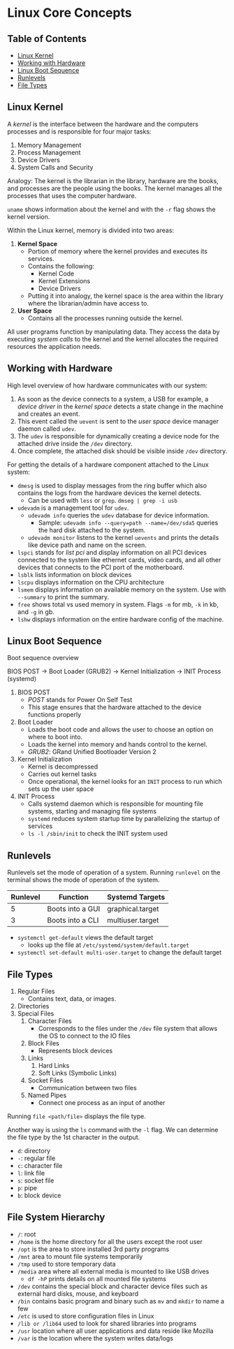 # Linux Core Concepts

## Table of Contents

- [Linux Kernel](#linux-kernel)
- [Working with Hardware](#working-with-hardware)
- [Linux Boot Sequence](#linux-boot-sequence)
- [Runlevels](#runlevels)
- [File Types](#file-types)

## Linux Kernel

A *kernel* is the interface between the hardware and the computers processes and is responsible for four major tasks:

1. Memory Management
2. Process Management
3. Device Drivers
4. System Calls and Security

Analogy: The kernel is the librarian in the library, hardware are the books, and processes are the people using the books. The kernel manages all the processes that uses the computer hardware.

`uname` shows information about the kernel and with the `-r` flag shows the kernel version.

Within the Linux kernel, memory is divided into two areas:

1. **Kernel Space**
    - Portion of memory where the kernel provides and executes its services.
    - Contains the following:
        - Kernel Code
        - Kernel Extensions
        - Device Drivers
    - Putting it into analogy, the kernel space is the area within the library where the librarian/admin have access to.
2. **User Space**
    - Contains all the processes running outside the kernel.

All user programs function by manipulating data. They access the data by executing *system calls* to the kernel and the kernel allocates the required resources the application needs.

## Working with Hardware

High level overview of how hardware communicates with our system:

1. As soon as the device connects to a system, a USB for example, a *device driver* in the *kernel space* detects a state change in the machine and creates an event.
2. This event called the `uevent` is sent to the *user space* device manager daemon called `udev`.
3. The `udev` is responsible for dynamically creating a device node for the attached drive inside the `/dev` directory.
4. Once complete, the attached disk should be visible inside `/dev` directory.

For getting the details of a hardware component attached to the Linux system:

- `dmesg` is used to display messages from the ring buffer which also contains the logs from the hardware devices the kernel detects.
    - Can be used with `less` or `grep`. `dmseg | grep -i usb`
- `udevadm` is a management tool for `udev`.
    - `udevadm info` queries the `udev` database for device information.
        - Sample: `udevadm info --query=path --name=/dev/sda5` queries the hard disk attached to the system.
    - `udevadm monitor` listens to the kernel `uevents` and prints the details like device path and name on the screen.
- `lspci` stands for *list pci* and display information on all PCI devices connected to the system like ethernet cards, video cards, and all other devices that connects to the PCI port of the motherboard.
- `lsblk` lists information on block devices
- `lscpu` displays information on the CPU architecture
- `lsmem` displays information on available memory on the system. Use with `--summary` to print the summary.
- `free` shows total vs used memory in system. Flags `-m` for mb, `-k` in kb, and `-g` in gb.
- `lshw` displays information on the entire hardware config of the machine.

## Linux Boot Sequence

Boot sequence overview

BIOS POST &rarr; Boot Loader (GRUB2) &rarr; Kernel Initialization &rarr; INIT Process (systemd)

1. BIOS POST
    - *POST* stands for Power On Self Test
    - This stage ensures that the hardware attached to the device functions properly
2. Boot Loader
    - Loads the boot code and allows the user to choose an option on where to boot into.
    - Loads the kernel into memory and hands control to the kernel.
    - *GRUB2*: GRand Unified Bootloader Version 2
3. Kernel Initialization
    - Kernel is decompressed
    - Carries out kernel tasks
    - Once operational, the kernel looks for an `INIT` process to run which sets up the user space
4. INIT Process
    - Calls systemd daemon which is responsible for mounting file systems, starting and managing file systems
    - `systemd` reduces system startup time by parallelizing the startup of services
    - `ls -l /sbin/init` to check the INIT system used

## Runlevels

Runlevels set the mode of operation of a system. Running `runlevel` on the terminal shows the mode of operation of the system.

|Runlevel|Function        |Systemd Targets |
|--------|----------------|----------------|
|5       |Boots into a GUI|graphical.target|
|3       |Boots into a CLI|multiuser.target|

- `systemctl get-default` views the default target
    - looks up the file at `/etc/systemd/system/default.target`
- `systemctl set-default multi-user.target` to change the default target

## File Types

1. Regular Files
    - Contains text, data, or images.
2. Directories
3. Special Files
    1. Character Files
        - Corresponds to the files under the `/dev` file system that allows the OS to connect to the IO files
    2. Block Files
        - Represents block devices
    3. Links
        1. Hard Links
        2. Soft Links (Symbolic Links)
    4. Socket Files
        - Communication between two files
    5. Named Pipes
        - Connect one process as an input of another

Running `file <path/file>` displays the file type.

Another way is using the `ls` command with the `-l` flag. We can determine the file type by the 1st character in the output.

- `d`: directory
- `-`: regular file
- `c`: character file
- `l`: link file
- `s`: socket file
- `p`: pipe
- `b`: block device

## File System Hierarchy

- `/`: root
- `/home` is the home directory for all the users except the root user
- `/opt` is the area to store installed 3rd party programs
- `/mnt` area to mount file systems temporarily
- `/tmp` used to store temporary data
- `/media` area where all external media is mounted to like USB drives
    - `df -hP` prints details on all mounted file systems
- `/dev` contains the special block and character device files such as external hard disks, mouse, and keyboard
- `/bin` contains basic program and binary such as `mv` and `mkdir` to name a few
- `/etc` is used to store configuration files in Linux
- `/lib or /lib64` used to look for shared libraries into programs
- `/usr` location where all user applications and data reside like Mozilla
- `/var` is the location where the system writes data/logs
